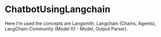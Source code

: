 # ChatbotUsingLangchain

Here I'm used the concepts are Langsmith, Langchain (Chains, Agents), LangChain-Community (Model IO - Model, Output Parser).
